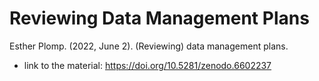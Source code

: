 # Reviewing Data Management Plans

Esther Plomp. (2022, June 2). (Reviewing) data management plans.

* link to the material: https://doi.org/10.5281/zenodo.6602237
